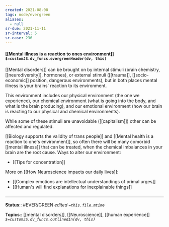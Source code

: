 ```yaml
---
created: 2021-08-08
tags: node/evergreen
aliases:
  - null
sr-due: 2021-11-11
sr-interval: 5
sr-ease: 236
---
```


#### [[Mental illness is a reaction to ones environment]] `$=customJS.dv_funcs.evergreenHeader(dv, this)`

[[Mental disorders]] can be brought on by internal stimuli (brain chemistry, [[neurodiversity]], hormones), or external stimuli ([[trauma]], [[socio-economic]] position, dangerous environments), but in both places mental illness is your brains' reaction to its environment.

This environment includes our physical environment (the one we experience), our chemical environment (what is going into the body, and what is the brain producing), and our emotional environment (how our brain is reacting to our physical and chemical environments).

While some of these stimuli are unavoidable ([[capitalism]]) other can be affected and regulated.

[[Biology supports the validity of trans people]] and [[Mental health is a reaction to one's environment]], so often there will be many comorbid [[mental illness]] that can be treated, when the chemical imbalances in your brain are the root cause. 
Ways to alter our environment:
- [[Tips for concentration]]

More on [[How Neuroscience impacts our daily lives]]:
- [[Complex emotions are intellectual understandings of primal urges]]
- [[Human's will find explanations for inexplainable things]]

### <hr class="footnote"/>

**Status**:: #EVER/GREEN 
*edited `=this.file.mtime`*

**Topics**:: [[mental disorders]], [[Neuroscience]], [[human experience]]
*`$=customJS.dv_funcs.outlinedIn(dv, this)`*


